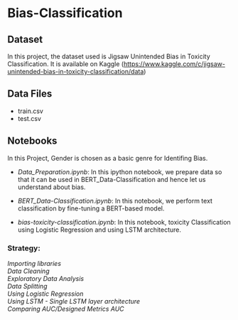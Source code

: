 # Bias-Classification  
## Dataset  
In this project, the dataset used is Jigsaw Unintended Bias in Toxicity Classification. It is available on Kaggle (https://www.kaggle.com/c/jigsaw-unintended-bias-in-toxicity-classification/data)  
  
## Data Files  
* train.csv  
* test.csv  

## Notebooks  
In this Project, Gender is chosen as a basic genre for Identifing Bias.  

 * *Data_Preparation.ipynb*: In this ipython notebook, we prepare data so that it can be used in BERT_Data-Classification and hence let us understand about bias.  

 * *BERT_Data-Classification.ipynb*: In this notebook, we perform text classification by fine-tuning a BERT-based model.   

 * *bias-toxicity-classification.ipynb*:   In this notebook, toxicity Classification using Logistic Regression and using LSTM architecture.

### Strategy:  
*Importing libraries*  
*Data Cleaning*  
*Exploratory Data Analysis*  
*Data Splitting*  
*Using Logistic Regression*  
*Using LSTM - Single LSTM layer architecture*  
*Comparing AUC/Designed Metrics AUC*  
  
